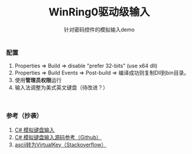 <h1 align="center">WinRing0驱动级输入</h1>

<div align="center">
  针对密码控件的模拟输入demo
</div>

<br/>

### 配置
1. Properties => Build => disable "prefer 32-bits" (use x64 dll)
2. Properties => Build Events => Post-build => 编译成功则复制Dll到bin目录。
3. 使用**管理员权限**运行
4. 输入法调整为美式英文键盘（待改进？）


<br/>


### 参考（抄袭）
1. [C# 模拟键盘输入](https://www.jianshu.com/p/a0c88a765bfd)
2. [C# 模拟键盘输入源码参考（Github）](https://github.com/Zzz2333/TestKeyboard)
3. [ascii转为VirtualKey（Stackoverflow）](https://stackoverflow.com/questions/2934557/convert-character-to-the-corresponding-virtual-key-code)

